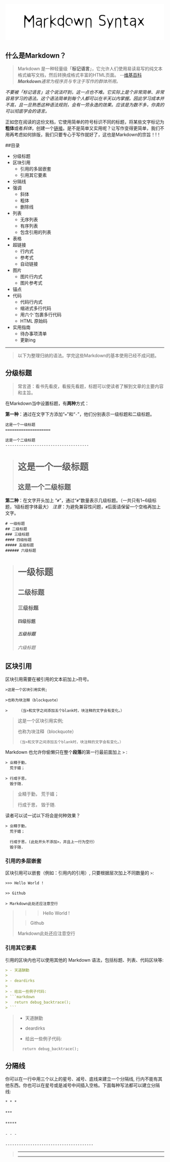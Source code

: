 ![Markdown](https://raw.githubusercontent.com/deardirks/Markdown/master/images/markdown-syntax.png "Markdown_Syntax")
## 什么是Markdown？

> Markdown 是一种轻量级「**标记语言**」，它允许人们使用易读易写的纯文本格式编写文档，然后转换成格式丰富的HTML页面。  --[维基百科](https://zh.wikipedia.org/wiki/Markdown)    
***Markdown**通常为程序员与专注于写作的群体所用。*

*不要被「标记语言」这个说法吓到，这一点也不难。它实际上是个非常简单、非常容易学习的语法。这个语法简单到每个人都可以在半天以内掌握。因此学习成本并不高，且一旦熟悉这种语法规则，会有一劳永逸的效果。应该是为数不多，你真的可以彻底学会的语言。*

正如您在阅读的这份文档，它使用简单的符号标识不同的标题，将某些文字标记为**粗体**或者*斜体*，创建一个[链接](https://github.com/deardirks/Markdown)。是不是简单又实用呢？让写作变得更简单，我们不用再考虑如何排版，我们只要专心于写作就好了，这也是Markdown的宗旨！!！  

##目录

- 分级标题
- 区块引用
    - 引用的多层嵌套
    - 引用其它要素
- 分隔线
- 强调
    - 斜体
    - 粗体
    - 删除线
- 列表
    - 无序列表
    - 有序列表
    - 包含引用的列表
- 表格
- 超链接
    - 行内式
    - 参考式
    - 自动链接
- 图片
    - 图片行内式
    - 图片参考式
- 锚点
- 代码
    - 代码行内式
    - 缩进式多行代码
    - 用六个`包裹多行代码
    - HTML 原始码
- 实用指南
    - 待办事项清单
    - 更新ing

--------
>以下为整理归纳的语法。学完这些Markdown的基本使用已经不成问题。



## 分级标题

>常言道：看书先看皮，看报先看题，标题可以使读者了解到文章的主要内容和主旨。

在Markdown当中设置标题，有**两种**方式：    

**第一种**：通过在文字下方添加“`=`”和“`-`”，他们分别表示一级标题和二级标题。

```
这是一个一级标题
====================

这是一个二级标题
-------------------------------------
```

>这是一个一级标题
>====================
>
>这是一个二级标题
>-------------------------------------


**第二种**：在文字开头加上 “`#`”，通过“`#`”数量表示几级标题。（一共只有1~6级标题，1级标题字体最大）
*注意*：为避免兼容性问题，`#`后面请保留一个空格再加上文字。

```
# 一级标题
## 二级标题
### 三级标题
#### 四级标题
##### 五级标题
###### 六级标题
```

> # 一级标题
> ## 二级标题
> ### 三级标题
> #### 四级标题
> ##### 五级标题
> ###### 六级标题




## 区块引用

区块引用需要在被引用的文本前加上`>`符号。

```
>这是一个区块引用实例;

>也称为块注释（blockquote）

>     （当>和文字之间添加五个blank时，块注释的文字会有变化。）
```

> 这是一个区块引用实例;
>
> 也称为块注释（blockquote）
>
>     （当>和文字之间添加五个blank时，块注释的文字会有变化。）


Markdown 也允许你偷懒只在整个**段落**的第一行最前面加上 `>` :

```
> 业精于勤，
  荒于嬉；
  
> 行成于思，
  毁于随.
```

> 业精于勤，
  荒于嬉；
>  
> 行成于思，
  毁于随.
  
  读者可以试一试以下将会是何种效果？
  
```
> 业精于勤，
  荒于嬉；
            
  行成于思，(此处开头不添加>，并且上一行为空行）
  毁于随.
```



### 引用的多层嵌套

区块引用可以嵌套（例如：引用内的引用）, 只要根据层次加上不同数量的 `>`:

```
>>> Hello World !

>> Github

> Markdown此处还应注意空行
```

>>> Hello World !
>
>> Github
>
> Markdown此处还应注意空行



### 引用其它要素
引用的区块内也可以使用其他的 Markdown 语法，包括标题、列表、代码区块等:

```markdown
> - 天道酬勤
>
> - deardirks
>
> - 给出一些例子代码:
> ```markdown
>   return debug_backtrace();
> ```
```

> - 天道酬勤
>
> - deardirks
>
> - 给出一些例子代码:
> ```markdown
>   return debug_backtrace();
> ```




## 分隔线

你可以在一行中用三个以上的星号、减号、底线来建立一个分隔线, 行内不能有其他东西。你也可以在星号或是减号中间插入空格。下面每种写法都可以建立分隔线:

``` markdown
* * *

***

*****

- - -

---------------------------------------
```

> * * *
> - - -
